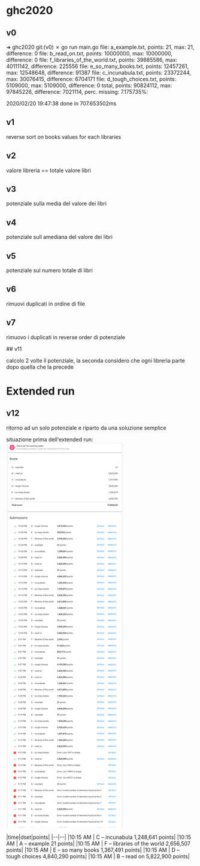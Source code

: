 # ghc2020

## v0 

➜  ghc2020 git:(v0) ✗ go run main.go
file: a_example.txt, points: 21, max: 21, difference: 0
file: b_read_on.txt, points: 10000000, max: 10000000, difference: 0
file: f_libraries_of_the_world.txt, points: 39885586, max: 40111142, difference: 225556
file: e_so_many_books.txt, points: 12457261, max: 12548648, difference: 91387
file: c_incunabula.txt, points: 23372244, max: 30076415, difference: 6704171
file: d_tough_choices.txt, points: 5109000, max: 5109000, difference: 0
total, points: 90824112, max: 97845226, difference: 7021114, perc. missing: 7.175735%: 

2020/02/20 19:47:38 done in  707.653502ms

## v1

reverse sort on books values for each libraries

## v2

valore libreria == totale valore libri

## v3

potenziale sulla media del valore dei libri

## v4 

potenziale sull amediana del valore dei libri

## v5

potenziale sul numero totale di libri

## v6 

rimuovi duplicati in ordine di file

## v7 

rimuovo i duplicati in reverse order di potenziale

## v11

calcolo 2 volte il potenziale, la seconda considero che ogni libreria parte dopo quella che la precede

# Extended run
## v12

ritorno ad un solo potenziale e riparto da una soluzione semplice

situazione prima dell'extended run: ![screen](./before_extended_run.png)

|time|dset|points|
|--|--|
|10:15 AM | C – incunabula 1,248,641 points|
|10:15 AM | A – example 21 points|
|10:15 AM | F – libraries of the world 2,656,507 points|
|10:15 AM | E – so many books 1,367,491 points|
|10:15 AM | D – tough choices 4,840,290 points|
|10:15 AM | B – read on 5,822,900 points|



